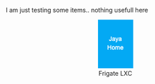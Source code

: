 I am just testing some items.. nothing usefull here

<div align='center'>
    <a href='http://192.168.1.138:5000' target='_blank' rel='noopener noreferrer'>
        <img src='https://raw.githubusercontent.com/GKG-ctrl/UploadFiles/main/logo.png'/>
    </a>
    <br/>
    Frigate LXC
</div>
